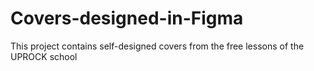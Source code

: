 # Covers-designed-in-Figma
This project contains self-designed covers from the free lessons of the UPROCK school
